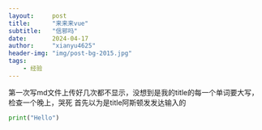 ```yaml
---
layout:     post
title:      "来来来vue"
subtitle:   "信邪吗"
date:       2024-04-17
author:     "xianyu4625"
header-img: "img/post-bg-2015.jpg"
tags:
    - 经验
---
```


第一次写md文件上传好几次都不显示，没想到是我的title的每一个单词要大写，检查一个晚上，哭死
首先以为是title阿斯顿发发达输入的
```python
print("Hello")
```